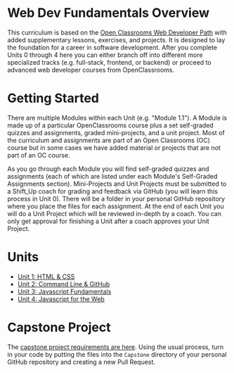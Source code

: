 # Web Dev Fundamentals Overview

This curriculum is based on the [Open Classrooms Web Developer Path](https://openclassrooms.com/en/paths/141-web-developer) with added supplementary lessons, exercises, and projects. It is designed to lay the foundation for a career in software development. After you complete Units 0 through 4 here you can either branch off into different more specialized tracks (e.g. full-stack, frontend, or backend) or proceed to advanced web developer courses from OpenClassrooms.

# Getting Started

There are multiple Modules within each Unit (e.g. "Module 1.1"). A Module is made up of a particular OpenClassrooms course plus a set self-graded quizzes and assignments, graded mini-projects, and a unit project. Most of the curriculum and assignments are part of an Open Classrooms (OC) course but in some cases we have added material or projects that are not part of an OC course. 

As you go through each Module you will find self-graded quizzes and assignments (each of which are listed under each Module's Self-Graded Assignments section). Mini-Projects and Unit Projects must be submitted to a Shift_Up coach for grading and feedback via GitHub (you will learn this process in Unit 0). There will be a folder in your personal GitHub repository where you place the files for each assignment. At the end of each Unit you will do a Unit Project which will be reviewed in-depth by a coach. You can only get approval for finishing a Unit after a coach approves your Unit Project.

# Units

- [Unit 1: HTML & CSS](tree/master/Unit1)
- [Unit 2: Command Line & GitHub](tree/master/Unit2)
- [Unit 3: Javascript Fundamentals](tree/master/Unit3)
- [Unit 4: Javascript for the Web](tree/master/Unit4)

# Capstone Project

The [capstone project requirements are here](https://docs.google.com/document/d/180iX0uZHvamqj4m3-PUVcwBRvuwsoeR3exmq-VVxFQY/edit?usp=sharing). Using the usual process, turn in your code by putting the files into the `Capstone` directory of your personal GitHub repository and creating a new Pull Request.